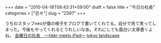 +++
date = "2010-04-18T08:43:31+09:00"
draft = false
title = "今日の社長"
categories = ["日々"]
slug = "2397"
+++

うちのスタッフneoが僕の様子をブログで書いてくれてる。自分で見て笑ってしまった。今後もやってくれるとうれしいなあ。それにしても面白い文章書くよね。
<a href="http://tokyolandscape.com/2010/04/18/1111/" target="_blank">金曜日の社長　～hbkr meets iPad～</a>
<a href="http://tokyolandscape.com/" target="_blank">tokyo landscape</a>
